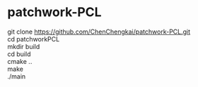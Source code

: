 # patchwork-PCL

git clone https://github.com/ChenChengkai/patchwork-PCL.git  
cd patchworkPCL  
mkdir build  
cd build  
cmake ..  
make  
./main

